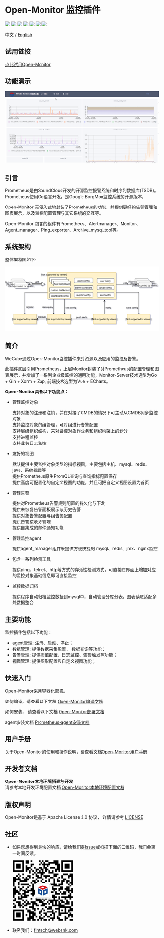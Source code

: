 # Open-Monitor 监控插件

<p align="left">
    <a href="https://opensource.org/licenses/Apache-2.0" alt="License">
        <img src="https://img.shields.io/badge/License-Apache%202.0-blue.svg" /></a>
    <a href="https://github.com/WeBankPartners/open-monitor/tree/v1.0.1" alt="release">
        <img src="https://img.shields.io/github/v/release/WeBankPartners/open-monitor.svg" /></a>
    <a href="#" alt="Code Size">
        <img src="https://img.shields.io/github/languages/code-size/WeBankPartners/open-monitor.svg" /></a>
    <a href="#" alt="Java">
        <img src="https://img.shields.io/badge/language-go-orange.svg" /></a>
    <a href="#" alt="Vue">
        <img src="https://img.shields.io/badge/language-vue-green.svg" /></a>
    <a href="https://github.com/WeBankPartners/open-monitor/graphs/contributors" alt="Contributors">
        <img src="https://img.shields.io/github/contributors/WeBankPartners/open-monitor" /></a>
    <a href="https://github.com/WeBankPartners/open-monitor/pulse" alt="Activity">
        <img src="https://img.shields.io/github/commit-activity/m/WeBankPartners/open-monitor" /></a>
</p>

中文 / [English](README.md)

## 试用链接
[点此试用Open-Monitor](https://sandbox.webank.com/wecube-monitor)

## 功能演示
<img src="./wiki/images/wecube-monitor01.gif" />

## 引言  
Prometheus是由SoundCloud开发的开源监控报警系统和时序列数据库(TSDB)。Prometheus使用Go语言开发，是Google BorgMon监控系统的开源版本。

Open-Monitor 无侵入式地封装了Prometheus的功能，并提供更好的告警管理和图表展示，以及监控配置管理与其它系统的交互等。  

Open-Monitor 包含的组件有Prometheus、Alertmanager、Monitor、Agent_manager、Ping_exporter、Archive_mysql_tool等。

## 系统架构
整体架构图如下:  

![Open-Monitor架构图](wiki/images/Architecture.svg)


## 简介
WeCube通过Open-Monitor监控插件来对资源以及应用的监控及告警。

此插件底层引用Prometheus，上层Monitor封装了对Prometheus的配置管理和图表展示，并增加了一系列企业级监控的通用功能，Monitor-Server技术选型为Go + Gin + Xorm + Zap, 前端技术选型为Vue + ECharts。

**Open-Monitor具备以下功能点：**

- 管理监控对象

    支持对象的注册和注销，并在对接了CMDB的情况下可主动从CMDB同步监控对象  
    支持监控对象的组管理，可对组进行告警配置  
    支持层级组织结构，来对监控对象作业务和组织构架上的划分  
    支持进程监控  
    支持业务日志监控
    
    
- 友好的视图

    默认提供主要监控对象类型的指标视图，主要包括主机、mysql、redis、java、系统视图等  
    提供Prometheus原生PromQL查询与查询指标配置保存  
    提供高度可配置化的自定义视图的功能，并且可把自定义视图设置为首页  
    
- 管理告警

    提供对Prometheus告警规则配置的持久化与下发  
    提供未恢复告警面板展示与历史告警  
    提供对象告警配置与组告警配置  
    提供告警接收方管理  
    提供自集成的邮件通知功能  
    
- 管理监控agent

    提供agent_manager组件来提供方便快捷的 mysql、redis、jmx、nginx监控
    
- 包含一系列检测工具

    提供ping、telnet、http等方式的存活性检测方式，可直接在界面上增加对应的监控对象基础信息即可直接监控
    
- 监控数据归档

    提供程序自动归档监控数据到mysql中，自动管理分库分表，图表读取适配多处数据整合
    

## 主要功能
监控插件包括以下功能：

- agent管理: 注册、启动、停止；
- 数据管理: 提供数据采集配置， 数据查询等功能；
- 告警管理: 提供阈值配置、日志监控、告警触发等功能；
- 视图管理: 提供图形配置和自定义视图功能；

## 快速入门
Open-Monitor采用容器化部署。

如何编译，请查看以下文档
[Open-Monitor编译文档](wiki/compile_guide_new.md)

如何安装， 请查看以下文档
[Open-Monitor部署文档](wiki/install_guide.md)

agent安装文档
[Prometheus-agent安装文档](wiki/install_agent.md)

## 用户手册
关于Open-Monitor的使用和操作说明，请查看文档[Open-Monitor用户手册](wiki/user_guide.md)

## 开发者文档
**Open-Monitor本地环境搭建与开发**  
请参考本地开发环境配置文档 [Open-Monitor本地环境配置文档](wiki/develop_local_guide.md)

## 版权声明
Open-Monitor是基于 Apache License 2.0 协议， 详情请参考
[LICENSE](LICENSE)

## 社区
- 如果您想得到最快的响应，请给我们提[Issue](https://github.com/WeBankPartners/open-monitor/issues/new/choose)或扫描下面的二维码，我们会第一时间反馈。

	<div align="left">
	<img src="wiki/images/wecube_qr_code.png"  height="200" width="200">
	</div>


- 联系我们：fintech@webank.com
